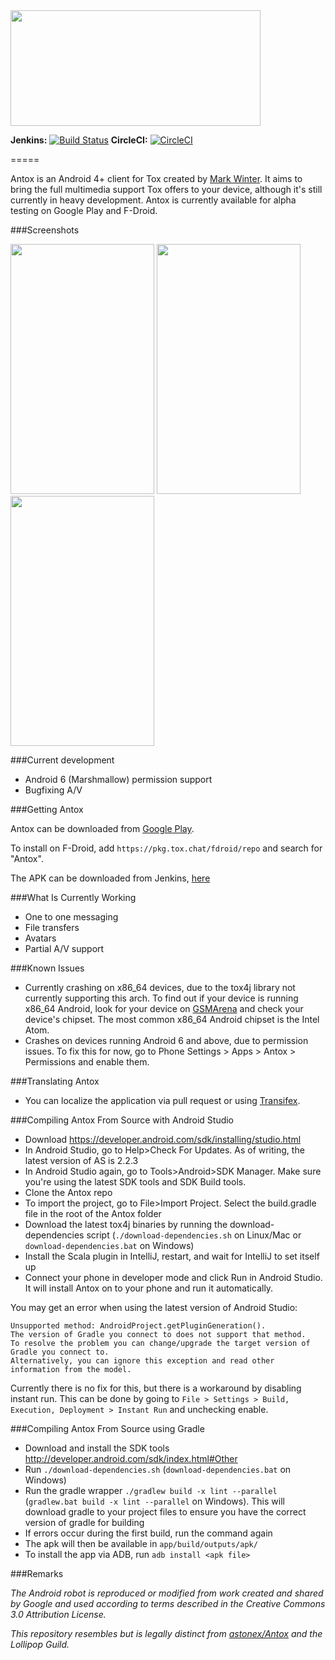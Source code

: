 <img src="http://i.imgur.com/fFhygVw.png" width="400" height="185" />

**Jenkins:** [![Build Status](https://build.tox.chat/job/antox_build_android_arm_release/badge/icon)](https://build.tox.chat/job/antox_build_android_arm_release/)
**CircleCI:** [![CircleCI](https://circleci.com/gh/Antox/Antox.svg?style=shield)](https://circleci.com/gh/Antox/Antox)

=====

Antox is an Android 4+ client for Tox created by [Mark Winter](https://github.com/Astonex). It aims to bring the full multimedia support Tox offers to your device, although it's still currently in heavy development. Antox is currently available for alpha testing on Google Play and F-Droid.

###Screenshots

<img src="http://i.imgur.com/PvY7zCQ.jpg" width="230px" height="400px"/> <img src="http://i.imgur.com/Hmnjpv3.png" width="230px" height="400px"/> <img src="http://i.imgur.com/jApGiZQ.png" width="230px" height="400px"/>

###Current development

- Android 6 (Marshmallow) permission support
- Bugfixing A/V

###Getting Antox

Antox can be downloaded from [Google Play](https://play.google.com/store/apps/details?id=chat.tox.antox).

To install on F-Droid, add `https://pkg.tox.chat/fdroid/repo` and search for "Antox".

The APK can be downloaded from Jenkins, [here](https://build.tox.chat/job/antox_build_android_arm_release/lastSuccessfulBuild/artifact/antox.apk)

###What Is Currently Working
- One to one messaging
- File transfers
- Avatars
- Partial A/V support

###Known Issues
- Currently crashing on x86_64 devices, due to the tox4j library not currently supporting this arch. To find out if your device is running x86_64 Android, look for your device on [GSMArena](http://www.gsmarena.com/) and check your device's chipset. The most common x86_64 Android chipset is the Intel Atom.
- Crashes on devices running Android 6 and above, due to permission issues. To fix this for now, go to Phone Settings > Apps > Antox > Permissions and enable them.

###Translating Antox
- You can localize the application via pull request or using [Transifex](https://www.transifex.com/antox/antox/).

###Compiling Antox From Source with Android Studio
- Download https://developer.android.com/sdk/installing/studio.html
- In Android Studio, go to Help>Check For Updates. As of writing, the latest version of AS is 2.2.3
- In Android Studio again, go to Tools>Android>SDK Manager. Make sure you're using the latest SDK tools and SDK Build tools.
- Clone the Antox repo
- To import the project, go to File>Import Project. Select the build.gradle file in the root of the Antox folder
- Download the latest tox4j binaries by running the download-dependencies script (`./download-dependencies.sh` on Linux/Mac or `download-dependencies.bat` on Windows)
- Install the Scala plugin in IntelliJ, restart, and wait for IntelliJ to set itself up
- Connect your phone in developer mode and click Run in Android Studio. It will install Antox on to your phone and run it automatically.

You may get an error when using the latest version of Android Studio:

```
Unsupported method: AndroidProject.getPluginGeneration().
The version of Gradle you connect to does not support that method.
To resolve the problem you can change/upgrade the target version of Gradle you connect to.
Alternatively, you can ignore this exception and read other information from the model.
```

Currently there is no fix for this, but there is a workaround by disabling instant run. This can be done by going to `File > Settings > Build, Execution, Deployment > Instant Run` and unchecking enable.


###Compiling Antox From Source using Gradle
- Download and install the SDK tools http://developer.android.com/sdk/index.html#Other
- Run `./download-dependencies.sh` (`download-dependencies.bat` on Windows)
- Run the gradle wrapper `./gradlew build -x lint --parallel` (`gradlew.bat build -x lint --parallel` on Windows). This will download gradle to your project files to ensure you have the correct version of gradle for building
- If errors occur during the first build, run the command again
- The apk will then be available in `app/build/outputs/apk/`
- To install the app via ADB, run `adb install <apk file>` 

###Remarks

*The Android robot is reproduced or modified from work created and shared by Google and used according to terms described in the Creative Commons 3.0 Attribution License.*

*This repository resembles but is legally distinct from [astonex/Antox](https://github.com/Astonex/Antox) and the Lollipop Guild.*


